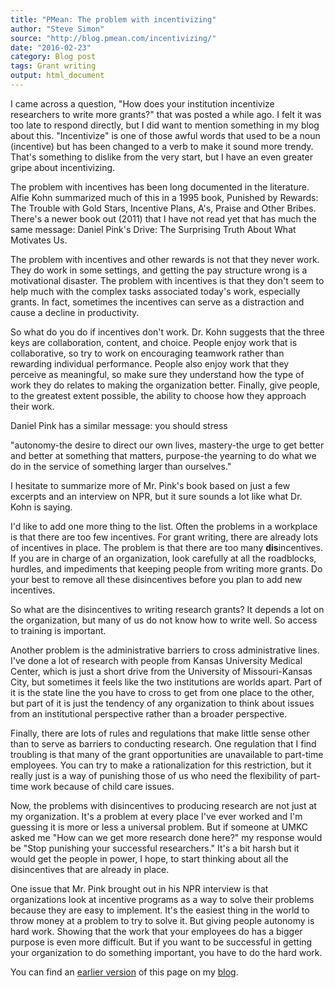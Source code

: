 ```yaml
---
title: "PMean: The problem with incentivizing"
author: "Steve Simon"
source: "http://blog.pmean.com/incentivizing/"
date: "2016-02-23"
category: Blog post
tags: Grant writing
output: html_document
---
```


I came across a question, "How does your institution incentivize researchers to write more grants?" that was posted a while ago. I felt it was too late to respond directly, but I did want to mention something in my blog about this. "Incentivize" is one of those awful words that used to be a noun (incentive) but has been changed to a verb to make it sound more trendy. That's something to dislike from the very start, but I have an even greater gripe about incentivizing.

<!---More--->

The problem with incentives has been long documented in the literature. Alfie Kohn summarized much of this in a 1995 book, Punished by Rewards: The Trouble with Gold Stars, Incentive Plans, A's, Praise and Other Bribes. There's a newer book out (2011) that I have not read yet that has much the same message: Daniel Pink's Drive: The Surprising Truth About What Motivates Us.

The problem with incentives and other rewards is not that they never work. They do work in some settings, and getting the pay structure wrong is a motivational disaster. The problem with incentives is that they don't seem to help much with the complex tasks associated today's work, especially grants. In fact, sometimes the incentives can serve as a distraction and cause a decline in productivity.

So what do you do if incentives don't work. Dr. Kohn suggests that the three keys are collaboration, content, and choice. People enjoy work that is collaborative, so try to work on encouraging teamwork rather than rewarding individual performance. People also enjoy work that they perceive as meaningful, so make sure they understand how the type of work they do relates to making the organization better. Finally, give people, to the greatest extent possible, the ability to choose how they approach their work.

Daniel Pink has a similar message: you should stress

"autonomy-the desire to direct our own lives, mastery-the urge to get better and better at something that matters, purpose-the yearning to do what we do in the service of something larger than ourselves."

I hesitate to summarize more of Mr. Pink's book based on just a few excerpts and an interview on NPR, but it sure sounds a lot like what Dr. Kohn is saying.

I'd like to add one more thing to the list. Often the problems in a workplace is that there are too few incentives. For grant writing, there are already lots of incentives in place. The problem is that there are too many **dis**incentives. If you are in charge of an organization, look carefully at all the roadblocks, hurdles, and impediments that keeping people from writing more grants. Do your best to remove all these disincentives before you plan to add new incentives.

So what are the disincentives to writing research grants? It depends a lot on the organization, but many of us do not know how to write well. So access to training is important.

Another problem is the administrative barriers to cross administrative lines. I've done a lot of research with people from Kansas University Medical Center, which is just a short drive from the University of Missouri-Kansas City, but sometimes it feels like the two institutions are worlds apart. Part of it is the state line the you have to cross to get from one place to the other, but part of it is just the tendency of any organization to think about issues from an institutional perspective rather than a broader perspective.

Finally, there are lots of rules and regulations that make little sense other than to serve as barriers to conducting research. One regulation that I find troubling is that many of the grant opportunities are unavailable to part-time employees. You can try to make a rationalization for this restriction, but it really just is a way of punishing those of us who need the flexibility of part-time work because of child care issues.

Now, the problems with disincentives to producing research are not just at my organization. It's a problem at every place I've ever worked and I'm guessing it is more or less a universal problem. But if someone at UMKC asked me "How can we get more research done here?" my response would be "Stop punishing your successful researchers." It's a bit harsh but it would get the people in power, I hope, to start thinking about all the disincentives that are already in place.

One issue that Mr. Pink brought out in his NPR interview is that organizations look at incentive programs as a way to solve their problems because they are easy to implement. It's the easiest thing in the world to throw money at a problem to try to solve it. But giving people autonomy is hard work. Showing that the work that your employees do has a bigger purpose is even more difficult. But if you want to be successful in getting your organization to do something important, you have to do the hard work.

You can find an [earlier version][sim1] of this page on my [blog][sim2].

[sim1]: http://blog.pmean.com/incentivizing/
[sim2]: http://blog.pmean.com
